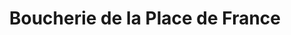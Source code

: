 ---
title: "Boucherie de la Place de France"
url: /massy/boucherie-de-la-place-de-france/
shop: Metzgerei
---